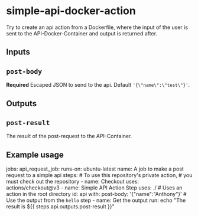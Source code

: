 # simple-api-docker-action

Try to create an api action from a Dockerfile, where the input of the user is sent to the API-Docker-Container and output is returned after.

## Inputs

## `post-body`

**Required** Escaped JSON to send to the api. Default `'{\"name\":\"test\"}'`.

## Outputs

## `post-result`

The result of the post-request to the API-Container.

## Example usage

jobs:
  api_request_job:
    runs-on: ubuntu-latest
    name: A job to make a post request to a simple api
    steps:
      # To use this repository's private action,
      # you must check out the repository
      - name: Checkout
        uses: actions/checkout@v3
      - name: Simple API Action Step
        uses: ./ # Uses an action in the root directory
        id: api
        with:
          post-body: '{\"name\":\"Anthony\"}'
      # Use the output from the `hello` step
      - name: Get the output
        run: echo "The result is ${{ steps.api.outputs.post-result }}"

